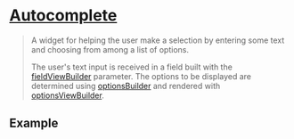 # [Autocomplete](https://api.flutter.dev/flutter/material/Autocomplete-class.html)

> A widget for helping the user make a selection by entering some text and choosing from among a list of options.
>
> The user's text input is received in a field built with the [fieldViewBuilder](https://api.flutter.dev/flutter/material/Autocomplete/fieldViewBuilder.html) parameter. The options to be displayed are determined using [optionsBuilder](https://api.flutter.dev/flutter/material/Autocomplete/optionsBuilder.html) and rendered with [optionsViewBuilder](https://api.flutter.dev/flutter/material/Autocomplete/optionsViewBuilder.html).

## Example

```dart
```


